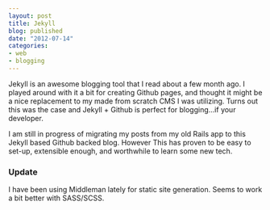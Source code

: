 ```yaml
---
layout: post
title: Jekyll
blog: published
date: "2012-07-14"
categories: 
- web 
- blogging
---
```


<p class="intro"><span class="first-letter">J</span>ekyll is an awesome blogging tool that I read about a few month ago.  I played around with it a bit for creating Github pages, and thought it might be a nice replacement to my made from scratch CMS I was utilizing.  Turns out this was the case and Jekyll + Github is perfect for blogging...if your developer.</p>

I am still in progress of migrating my posts from my old Rails app to this Jekyll based Github backed blog.  However This has proven to be easy to set-up, extensible enough, and worthwhile to learn some new tech.

### Update

I have been using Middleman lately for static site generation. Seems to work a bit better with SASS/SCSS.